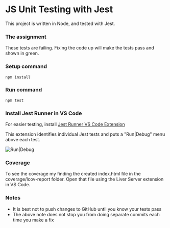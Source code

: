 # JS Unit Testing with Jest

This project is written in Node, and tested with Jest.

### The assignment
These tests are failing. Fixing the code up will make the tests pass and shown in green.

### Setup command
`npm install`

### Run command
`npm test`

### Install Jest Runner in VS Code

For easier testing, install [Jest Runner VS Code Extension](https://marketplace.visualstudio.com/items?itemName=firsttris.vscode-jest-runner)

This extension identifies individual Jest tests and puts a "Run|Debug" menu above each test.

![Run|Debug](https://res.cloudinary.com/cynthia-teeters/image/upload/v1611944304/2021%20Spring/jest-runner-ext.png)

### Coverage

To see the coverage my finding the created index.html file in the coverage/lcov-report folder. Open that file using the Liver Server extension in VS Code.

### Notes
- It is best not to push changes to GitHub until you know your tests pass
- The above note does not stop you from doing separate commits each time you make a fix
